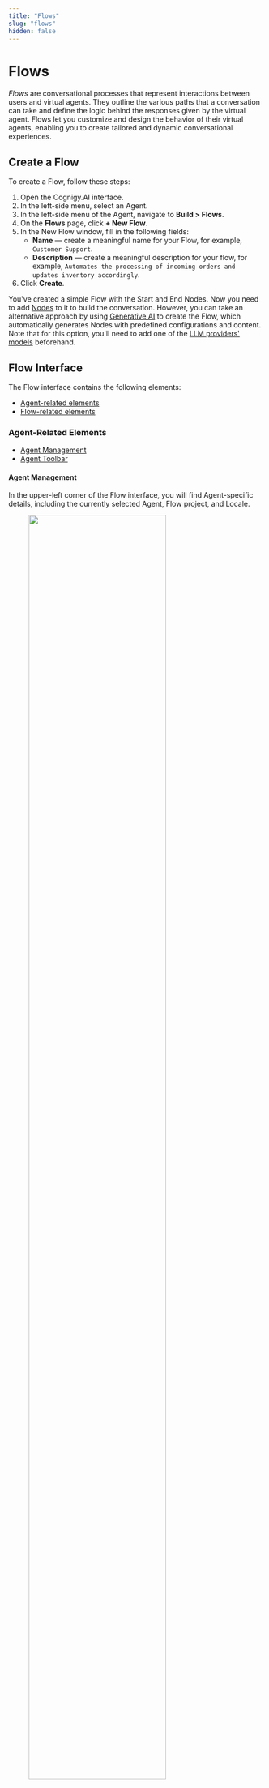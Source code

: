 ```yaml
---
title: "Flows" 
slug: "flows" 
hidden: false 
---
```


# Flows 

_Flows_ are conversational processes that represent interactions between users and virtual agents. They outline the various paths that a conversation can take and define the logic behind the responses given by the virtual agent.
Flows let you customize and design the behavior of their virtual agents, enabling you to create tailored and dynamic conversational experiences.

## Create a Flow

To create a Flow, follow these steps:

1. Open the Cognigy.AI interface.
2. In the left-side menu, select an Agent.
3. In the left-side menu of the Agent, navigate to **Build > Flows**.
4. On the **Flows** page, click **+ New Flow**.
5. In the New Flow window, fill in the following fields:
    - **Name** — create a meaningful name for your Flow, for example, `Customer Support`.
    - **Description** — create a meaningful description for your flow, for example, `Automates the processing of incoming orders and updates inventory accordingly`.
6. Click **Create**.

You've created a simple Flow with the Start and End Nodes. Now you need to add [Nodes](#nodes) to it to build the conversation.
However,
you can take an alternative approach by using [Generative AI](../../generative-ai.md#generate-flows) to create the Flow,
which automatically generates Nodes with predefined configurations and content.
Note that for this option, you'll need to add one of the [LLM providers' models](../../generative-ai.md#prerequisites) beforehand.

## Flow Interface

The Flow interface contains the following elements:

- [Agent-related elements](#agent-related-elements)
- [Flow-related elements](#flow-related-elements)

### Agent-Related Elements

- [Agent Management](#agent-management)
- [Agent Toolbar](#agent-toolbar)

#### Agent Management

In the upper-left corner of the Flow interface, you will find Agent-specific details, including the currently selected Agent, Flow project, and Locale.

<figure>
  <img class="image-center" src="{{config.site_url}}ai/resources/images/agent-controls.png" width="80%" />
</figure>

- To open the [Agent's dashboard](../../resources/agents/agents.md#agent-dashboard), click the icon located on the left side next to the displayed Agent Flow project. The dashboard provides specific information regarding your projects, the project members involved, and an analytic chart.
- To switch to another Flow, click the displayed Flow name and select the desired Flow from the list.
- To change the [Locale](#locale-settings), click the displayed Locale on the right side next to the Flow list and select the desired Locale you want to switch to.

For more information, read the [Agent](../../resources/agents/agents.md#top-toolbar) documentation.

#### Agent Toolbar

<figure>
  <img class="image-center" src="{{config.site_url}}ai/resources/images/toolbar.png" width="80%" />
</figure>

In the upper-right corner of the Flow interface, you will find the Agent Toolbar.
It provides quick access to Agent-specific resources:

- [Help Center Search](https://support.cognigy.com/hc/en-us)
- [Journeys](../../resources/agents/journeys.md)
- [Search](../../resources/agents/agents.md#search)
- [Tasks](../../resources/agents/tasks.md)
- [User Menu](../../tools/user-menu/user-menu.md)
- [Interaction Panel](../../tools/interaction-panel/interaction-panel.md)    

The Interaction Panel enables various functions, including testing Flow functionality during development
(refer to the section [Testing a Flow](#testing-a-flow)).

For detailed information, read the [Agent](../../resources/agents/agents.md#top-toolbar) documentation.

### Flow-Related Elements

- [Flow Chart](#flow-chart)
- [NLU](#nlu)
- [Settings](#settings)
- [Localization](#locale-settings)

#### Flow Chart

The _Flow Chart_, also known as the _Flow Editor_, is a graphic representation of a conversation in the Flow interface. It consists of Nodes that are linked by edges. Nodes are used to represent various actions or decision points while the edges indicate the conversation's path between them.

Flows are executed from the **Start** Node to the **End** Node in a conversation,
using a logic-based system to determine which Nodes should be executed.
The execution path of a conversation is indicated by a highlighted green path,
allowing you to understand logical system decisions at each step and to follow the path.

<figure>
  <img class="image-center" src="{{config.site_url}}ai/resources/images/Flow-Editor.png" width="100%" />
</figure>

##### Entry Points

Flow execution typically starts at the top with the green **Start Node**.

<figure>
  <img class="image-center" src="{{config.site_url}}ai/resources/images/start-node.png" width="80%" />
</figure>

The **Entry Point** can change depending on the state of the conversation. 
It's indicated by a green triangle next to a particular Node and shows where the next user input would enter the Flow. 
If a Question Node has been triggered, the entry point will shift to that specific Node, as indicated in the screenshot.

<figure>
  <img class="image-center" src="{{config.site_url}}ai/resources/images/question-node_entry-point_moved.png" width="80%" />
</figure>

In some cases, there are multiple Entry Points. 
This can occur if an Optional Question was triggered or if a specific Intent Entry point has been set explicitly.

To set or unset an Entry point in your Flow explicitly, follow these steps:

1. Open the Flow you want to edit in Cognigy.AI.
2. Navigate to the Node where you want to set the Entry point explicitly. For example, you may want to set an Entry point at a Say Node within a loop to ensure it's passed multiple times without returning to the Start Node.
3. Right-click on the Node to open a drop-down menu.
4. Choose one of the following options:
    - **Set Entrypoint** — this option displays a green triangle icon next to the Node, indicating that the Entrypoint has been set at that step.
    - **Unset Entrypoint** — this option disables a previously set Entrypoint at that step.

##### Chart Controls

To manage the Flow Editor parameters, such as zoom and navigation, go to the controls in the bottom-left corner of the Flow editor.

| Control                                                         | Description                                               |
|-----------------------------------------------------------------|-----------------------------------------------------------|
| **- 100% +**                                                    | Zoom out (-) or zoom in (+) the chart in the Flow Editor. |
| ![flow-centralize](../../../assets/icons/flow-centralize.svg)   | Centers the chart.                                        |
| ![magnifying-glass](../../../assets/icons/magnifying-glass.svg) | Search for Nodes in the Flow.                             | 
| ![voice-preview](../../../assets/icons/voice-preview.svg)       | Testing voice inputs without executing the entire Flow.   |
| ![arrow-back](../../../assets/icons/arrow-back.svg)             | Undo the last step by going backward in history.          |
| ![arrow-forward](../../../assets/icons/arrow-forward.svg)       | Redo the last steps by going forward in history.          |

##### Flow Actions

To manage Flows in different use cases for your Agent, do the following:

1. Open Cognigy.AI and select the Agent on the left side of the page. 
2. Go to **Build** > **Flows** to see your available Flows for the selected Agent.
3. Click ![vertical ellipsis](../../../assets/icons/vertical-ellipsis.svg) on the right side next to the Flow you want to edit. A selection menu appears.
4. Select one of the following options, depending on the intended action you need:
    - **Edit** — change the name and the description for the selected Flow.
    - **Delete** — delete a Flow. When you select this option, you need to confirm the deletion of the selected Flow.  
    - **Copy Reference ID** — copy a unique Flow ID to perform [API calls](../../developer-guides/using-api.md).   
    - **Export as Package** — export a Flow as a [Package](../../) to reuse it in another Agent or environment.      
    - **Clone** — create a copy of your Flow. When a new Flow is created, you will notice a red dot. As more clones are added to the Flow, the clone number increases.

##### Nodes

_[Nodes](../../nodes/overview.md)_ are the fundamental components of your Flow. Cognigy.AI offers a variety of node types, ranging from basic to advanced, to cater to different functionalities.

<figure>
  <img class="image-center" src="{{config.site_url}}ai/resources/images/Node-Create-Menu.png" width="80%" />
</figure>

To add a Node to your Flow, follow these steps:

1. Open your Agent project in Cognigy.AI.
2. Select the Flow you want to edit.
3. Click the **+** icon located between the Nodes where you want to add a new Node. For example, you can add a **Say** Node, which is the most basic output Node. A window will appear to provide available Nodes to add.
4. Select the **By Function** tab, then choose **Basic**.
5. Click **Say** in the selection list. A Say Node will be added at the location where you clicked the **+** icon in your Flow.
6. Configure your added Node as required for your project. For detailed information on Nodes and how to configure them, refer to the [Nodes](../../nodes/overview.md) documentation.

##### Testing a Flow

To test a Flow, you can use the [Interaction panel](../../tools/interaction-panel/interaction-panel.md).
Using the **Interaction Panel**, you can chat at any time with your virtual agent during the project development in order to evaluate the Flow functionality.

<figure>
  <img class="image-center" src="{{config.site_url}}ai/resources/images/Flow-example_Interaction-Panel_executed.png" width="100%" />
</figure>

To start a chat with your virtual agent and test the Flow functionality, follow these steps:

1. Open your Agent project in Cognigy.AI.
2. Select a Flow you want to test.
3. In the upper-right corner, click ![chat](../../../assets/icons/chat.svg) to open the **Interaction Panel**. The Interaction Panel will open on the right side of the Flow creation page.
4. Click the **TEST** tab to open the conversation window of the Interaction Panel.
5. In the **Text Message** field, enter a message and press **ENTER** or click ![send-message](../../../assets/icons/send-message.svg) next to the field. The message you send represents input from a potential user and initiates a conversation with your virtual agent, which will respond based on the created Flow. The conversation will be displayed on the Interaction Panel screen.

While interacting with the virtual agent in a simulated user conversation, you can review the Flow structure to ensure it meets your intended task requirements. 
The execution path of your conversation is highlighted by a green path in your Flow Chart, 
allowing you to understand the logical decisions made at each step and to follow the path.

#### NLU

*Natural Language Understanding* is at the core of advanced Agents. Cognigy.AI features an industry-leading NLU engine called Cognigy NLU.
When you click the **NLU** tab at the top of your Flow, the following configuration tabs will appear:

  - [Intents](#intents) 
  - [Attached Flows](#attached-flows)
  - [Attached Lexicons](#attached-lexicons)
  - [States](#states)
  - [Slot Fillers](#slot-fillers)

For more information, read the [NLU](../../nlu/nlu-overview/overview.md) documentation.

##### Intents

_Intent Mapping_ is a fundamental part of the NLU engine. This process involves using machine learning to match the user's spoken or written statement to the predefined Intents. You can easily create Intents within the Intents section of the NLU tab and provide training data in the form of example sentences to help the Flow improve its accuracy.

For more information, read the [Machine learning Intents](../../nlu/nlu-overview/ml-intents.md) documentation.
To learn how to use Intents, see also [Cognigy Sessions:Cognigy NLU](https://support.cognigy.com/hc/en-us/articles/360019857220-Cognigy-Sessions-Cognigy-NLU) video in the Cognigy.AI Help Center.

##### Attached Flows

When you link an Intent-based Flow to another Flow, 
it's known as an _[Attached Flow](../../nlu/nlu-overview/overview.md#attached-flows)_. 
The Intents present in the Attached Flow are included in the training of the Natural Language Understanding (NLU) model. 
This feature is useful for combining multiple sets of Intents into a single, larger model.

##### Attached Lexicons

Attaching Lexicons to a Flow is necessary for detecting its Keyphrases. Ensure to retrain the model whenever resources are attached or detached.

For more information, read the [Attached Lexicons](../../nlu/nlu-overview/overview.md#attached-lexicons) documentation.

##### States

Use _States_ to prevent certain Intents from being detected. 
This feature can be helpful in situations where there are many Intents or in unique scenarios. 
Only the Intents that are added to the Whitelist of the current State in the conversation can be detected. 
On the other hand, the Intents that are added to the Blacklist of the current State will not be recognized.

For more information on how states work, read the [State](../../tools/interaction-panel/state.md) documentation.

##### Slot Fillers

_[Slot Fillers](../../nlu/nlu-overview/overview.md#slot-fillers)_ are tools that help fill in information gaps in a conversation. 
They automatically copy any important information, 
called [Slots](../../nlu/slot-mapping/slot-mapping.md), 
to the [Context](../../tools/interaction-panel/context.md) object. 
This means that you can provide further details about those Slots in subsequent conversations.

#### Settings

Each Agent's Flow can be customized with its own settings:

- [Flow Configuration](#flow-configuration)
- [Default Context](#default-context)
- [Locale Settings](#locale-settings)

##### Default Context

The Context is a JSON object that holds persistent information. 
The _Default Context_ is the starting point of a Flow's Context object, 
which represents the initial state of a conversation. 
This approach allows the customization of variables that are accessed and modified throughout the conversation.

When a conversation starts, it inherits the Default Context from the Flow in which this conversation began. 
If you switch to another Flow during the conversation, the Context usually remains the same. 
However, if you use the [Absorb Context](../../nodes/logic/go-to.md#absorb-context) feature in a Go To Node, 
the Default Context of the new Flow is applied to the conversation's Context. 
This means that any values in the new Flow's Default Context will replace existing ones in the conversation.

For further details, refer to the [Context](../../tools/interaction-panel/context.md).

##### Locale Settings

Cognigy.AI offers a localization feature for easy customization and content reuse.

You can add a Locale to your Flow and Nodes:

- To add a new Locale to a Flow, refer to the [Add a Locale to Agent](../../resources/manage/localization.md#add-a-locale-to-an-agent) documentation.
- When you create a new Locale for your Agent, you also need to localize your Nodes for the new Locale. Learn how to localize a Node manually in the [Add a Locale to Node](../../resources/manage/localization.md#add-a-locale-to-a-node) documentation.

The **Locale Settings** tab is disabled for the fallback Locale and enabled for alternative Locales. 
Activate this setting 
to inherit the [Intent](../../nlu/nlu-overview/ml-intents.md) model from the [fallback](../../resources/manage/localization.md) Locale. 
The **Inherit Intent model from fallback Locale** toggle is deactivated by default. 
Once the setting is activated, the [training indicator](../../nlu/nlu-overview/ml-intents.md) on the Intents page and the error badge on the NLU tab are hidden, and the [Build Model](../../nlu/nlu-overview/ml-intents.md) button in Settings, Chart, and NLU is disabled.

With the localization view of your Flow, you can configure multiple Locales. If one Locale doesn't have content configured, the system automatically falls back to another configured Locale. 
The default fallback Locale is **en-US**.

While you can add additional Locales for content localization later, 
note that once the primary Locale is selected, it cannot be modified.
For more information, refer to the [Localization](../../resources/manage/localization.md) documentation.

#### Flow Configuration

The following Flow Settings are available to configure:

- [General Flow Logic](../../resources/manage/settings.md#general-flow-logic--flow-settings)
- [Intent Mapper](../../resources/manage/settings.md#intent-mapper) (See also [Flows NLU](../../nlu/nlu-overview/overview.md))
- [Thresholds for NLU recognition](../../nlu/nlu-overview/ml-intents.md#thresholds)
- [Lexicon Slots](../../resources/build/lexicons.md)
- [System Slots](../../nlu/slot-mapping/slot-mapping.md)

## More Information

- [Nodes](../../nodes/overview.md)
- [Interaction Panel](../../tools/interaction-panel/interaction-panel.md)
- [Agent](../../resources/agents/agents.md#top-toolbar)